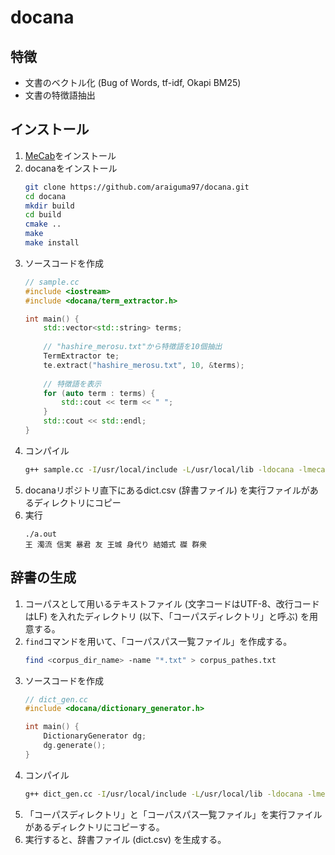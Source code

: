 # docana

## 特徴

* 文書のベクトル化 (Bug of Words, tf-idf, Okapi BM25)
* 文書の特徴語抽出

## インストール

1. [MeCab](https://taku910.github.io/mecab/#install)をインストール
1. docanaをインストール
    ```sh
    git clone https://github.com/araiguma97/docana.git
    cd docana
    mkdir build
    cd build
    cmake ..
    make
    make install
    ```
1. ソースコードを作成
    ```C++
    // sample.cc
    #include <iostream>
    #include <docana/term_extractor.h>

    int main() {
        std::vector<std::string> terms;
        
        // "hashire_merosu.txt"から特徴語を10個抽出
        TermExtractor te; 
        te.extract("hashire_merosu.txt", 10, &terms);
        
        // 特徴語を表示
        for (auto term : terms) {
            std::cout << term << " ";
        }
        std::cout << std::endl;
    }
    ```
1. コンパイル
    ```sh
    g++ sample.cc -I/usr/local/include -L/usr/local/lib -ldocana -lmecab
    ```
1. docanaリポジトリ直下にあるdict.csv (辞書ファイル) を実行ファイルがあるディレクトリにコピー
1. 実行
    ```
    ./a.out
    王 濁流 信実 暴君 友 王城 身代り 結婚式 磔 群衆
    ```


## 辞書の生成
1. コーパスとして用いるテキストファイル (文字コードはUTF-8、改行コードはLF) を入れたディレクトリ (以下、「コーパスディレクトリ」と呼ぶ) を用意する。
1. `find`コマンドを用いて、「コーパスパス一覧ファイル」を作成する。
    ```sh
    find <corpus_dir_name> -name "*.txt" > corpus_pathes.txt
    ```
1. ソースコードを作成
    ```C++
    // dict_gen.cc
    #include <docana/dictionary_generator.h>

    int main() {
        DictionaryGenerator dg;
        dg.generate();
    }
    ```
1. コンパイル
    ```sh
    g++ dict_gen.cc -I/usr/local/include -L/usr/local/lib -ldocana -lmecab
    ```
1. 「コーパスディレクトリ」と「コーパスパス一覧ファイル」を実行ファイルがあるディレクトリにコピーする。
1. 実行すると、辞書ファイル (dict.csv) を生成する。
